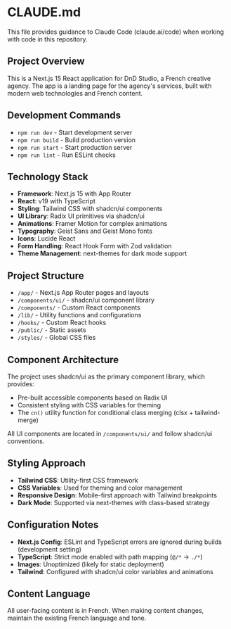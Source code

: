 # CLAUDE.md

This file provides guidance to Claude Code (claude.ai/code) when working with code in this repository.

## Project Overview

This is a Next.js 15 React application for DnD Studio, a French creative agency. The app is a landing page for the agency's services, built with modern web technologies and French content.

## Development Commands

- `npm run dev` - Start development server
- `npm run build` - Build production version
- `npm run start` - Start production server  
- `npm run lint` - Run ESLint checks

## Technology Stack

- **Framework**: Next.js 15 with App Router
- **React**: v19 with TypeScript
- **Styling**: Tailwind CSS with shadcn/ui components
- **UI Library**: Radix UI primitives via shadcn/ui
- **Animations**: Framer Motion for complex animations
- **Typography**: Geist Sans and Geist Mono fonts
- **Icons**: Lucide React
- **Form Handling**: React Hook Form with Zod validation
- **Theme Management**: next-themes for dark mode support

## Project Structure

- `/app/` - Next.js App Router pages and layouts
- `/components/ui/` - shadcn/ui component library
- `/components/` - Custom React components  
- `/lib/` - Utility functions and configurations
- `/hooks/` - Custom React hooks
- `/public/` - Static assets
- `/styles/` - Global CSS files

## Component Architecture

The project uses shadcn/ui as the primary component library, which provides:
- Pre-built accessible components based on Radix UI
- Consistent styling with CSS variables for theming
- The `cn()` utility function for conditional class merging (clsx + tailwind-merge)

All UI components are located in `/components/ui/` and follow shadcn/ui conventions.

## Styling Approach

- **Tailwind CSS**: Utility-first CSS framework
- **CSS Variables**: Used for theming and color management
- **Responsive Design**: Mobile-first approach with Tailwind breakpoints
- **Dark Mode**: Supported via next-themes with class-based strategy

## Configuration Notes

- **Next.js Config**: ESLint and TypeScript errors are ignored during builds (development setting)
- **TypeScript**: Strict mode enabled with path mapping (`@/*` -> `./*`)
- **Images**: Unoptimized (likely for static deployment)
- **Tailwind**: Configured with shadcn/ui color variables and animations

## Content Language

All user-facing content is in French. When making content changes, maintain the existing French language and tone.